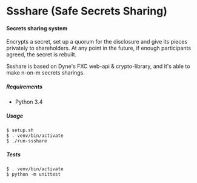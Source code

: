 Ssshare (Safe Secrets Sharing)
===

#### Secrets sharing system

Encrypts a secret, set up a quorum for the disclosure and give its pieces privately to shareholders.
At any point in the future, if enough participants agreed, the secret is rebuilt.

Ssshare is based on Dyne's FXC web-api & crypto-library, and it's able to make n-on-m secrets sharings.



##### Requirements
 - Python 3.4
 

##### Usage
```
$ setup.sh
$ . venv/bin/activate
$ ./run-ssshare
```

##### Tests
```
$ . venv/bin/activate
$ python -m unittest
```